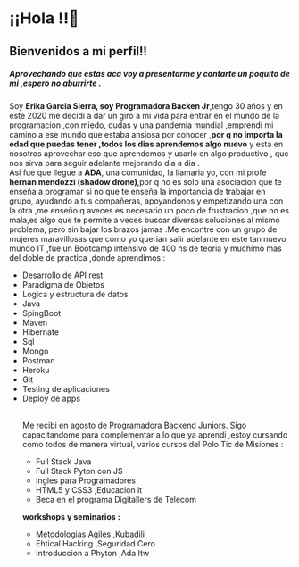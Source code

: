 
<h1> ¡¡Hola !!👋 </h1>
<h2>Bienvenidos a mi perfil!!</h2>

<h5> Aprovechando que estas aca voy a  presentarme y contarte un poquito de mi ,espero no aburrirte .</h5>
 
<p>Soy <strong> Erika Garcia Sierra, soy Programadora Backen Jr</strong>,tengo 30  años y en este 2020 me decidi a dar un giro a mi vida para entrar en el mundo de la programacion ,con miedo, dudas y una pandemia mundial  ,emprendi mi camino a ese mundo que estaba ansiosa por conocer ,<strong>por q no importa la edad que puedas tener ,todos los dias aprendemos algo nuevo</strong> y esta  en nosotros aprovechar eso que aprendemos y usarlo en algo productivo , que nos sirva para seguir adelante mejorando dia a dia .<br>Asi fue que llegue a <strong> ADA</strong>, una comunidad, la llamaria yo, con mi  profe <strong>hernan mendozzi (shadow drone)</strong>,por q no es solo una asociacion que te enseña a programar si no que te enseña la importancia de trabajar en grupo, ayudando a tus compañeras, apoyandonos y empetizando una con la otra ,me enseño q  aveces es necesario un poco de frustracion ,que no es mala,es algo que te permite a veces buscar diversas soluciones al mismo problema, pero sin bajar los brazos jamas .Me encontre con un grupo de mujeres maravillosas que como yo querian salir adelante en este tan nuevo mundo IT ,fue un Bootcamp intensivo de 400 hs de teoria y muchimo mas del doble de practica ,donde aprendimos :</p>
<ul type ="disk">
  <li>Desarrollo de API rest </li>
  <li>Paradigma de Objetos </li>
  <li>Logica y estructura de datos </li>
  <li>Java</li>
  <li>SpingBoot</li>
  <li>Maven </li>
  <li>Hibernate</li>
  <li>Sql</li>
  <li>Mongo</li>
  <li>Postman</li>
  <li>Heroku</li>
  <li>Git</li>
  <li>Testing de aplicaciones</li>
  <li>Deploy de apps </li>
 <p><br>Me recibi en agosto de Programadora Backend Juniors. Sigo capacitandome  para complementar a lo que ya aprendi ,estoy cursando como todos de manera virtual, varios cursos del Polo Tic de Misiones :
   <ul type="disk">
     <li> Full Stack Java </li>
     <li>Full Stack Pyton con JS</li>
     <li>ingles para Programadores </li>
     <li>HTML5 y CSS3 ,Educacion it</li>
     <li>Beca en el programa Digitallers de Telecom</li>
     </ul>
 </p>
  <p><strong>workshops y seminarios :</strong>
  <ul>
    <li>Metodologias Agiles ,Kubadili 
</li>
    <li>Ehtical Hacking ,Seguridad Cero </li>
    <li>Introduccion a Phyton ,Ada Itw </li>
</ul>
  </p>
  
  


<!--
**Erikagarcia29/erikagarcia29** is a ✨ _special_ ✨ repository because its `README.md` (this file) appears on your GitHub profile.

Here are some ideas to get you started:

- 🔭 I’m currently working on ...
- 🌱 I’m currently learning ...
- 👯 I’m looking to collaborate on ...
- 🤔 I’m looking for help with ...
- 💬 Ask me about ...
- 📫 How to reach me: ...
- 😄 Pronouns: ...
- ⚡ Fun fact: ...
-->
